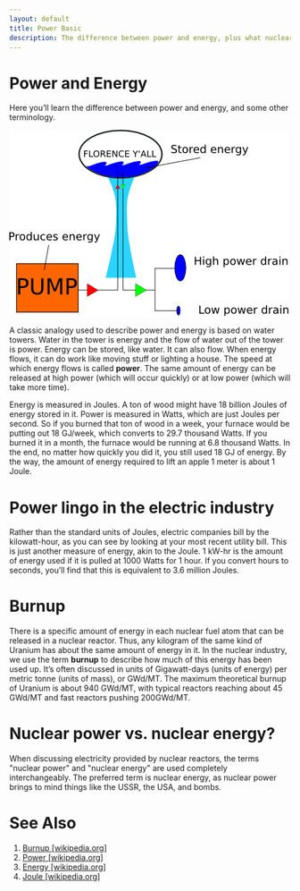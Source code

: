 ```yaml
---
layout: default
title: Power Basic
description: The difference between power and energy, plus what nuclear burnup is.
---
```

<div class="row">
<div class="col-md-8" markdown="1">

# Power and Energy
Here you&rsquo;ll learn the difference between power and energy, and some other terminology.
<div class="thumbnail float-right img-fluid">     
<img src="img/waterTower.png" alt="Water Tower as energy storage analogy" class="rounded" title="Water Tower as energy storage analogy" />
</div>

A classic analogy used to describe power and energy is based on water towers. Water in the tower is
energy and the flow of water out of the tower is power. Energy can be stored, like water. It can
also flow. When energy flows, it can do work like moving stuff or lighting a house. The speed at
which energy flows is called <b>power</b>. The same amount of energy can be released at high power
(which will occur quickly) or at low power (which will take more time).


Energy is measured in Joules. A ton of wood might have 18 billion Joules of energy stored in it.
Power is measured in Watts, which are just Joules per second. So if you burned that ton of wood in a
week, your furnace would be putting out 18 GJ/week, which converts to 29.7 thousand Watts. If you
burned it in a month, the furnace would be running at 6.8 thousand Watts. In the end, no matter how
quickly you did it, you still used 18 GJ of energy. By the way, the amount of energy required to
lift an apple 1 meter is about 1 Joule. 


# Power lingo in the electric industry
Rather than the standard units of Joules, electric companies bill by the kilowatt-hour, as you can
see by looking at your most recent utility bill. This is just another measure of energy, akin to the
Joule. 1 kW-hr is the amount of energy used if it is pulled at 1000 Watts for 1 hour. If you convert
hours to seconds, you&rsquo;ll find that this is equivalent to 3.6 million Joules. 

# Burnup
There is a specific amount of energy in each nuclear fuel atom that can be released in a nuclear
reactor. Thus, any kilogram of the same kind of Uranium has about the same amount of energy in it.
In the nuclear industry, we use the term <b>burnup</b> to describe how much of this energy has been
used up. It&rsquo;s often discussed in units of Gigawatt-days (units of energy) per metric tonne
(units of mass), or GWd/MT. The maximum theoretical burnup of Uranium is about 940 GWd/MT, with
typical reactors reaching about 45 GWd/MT and fast reactors pushing 200GWd/MT. 

# Nuclear power vs. nuclear energy?
When discussing electricity provided by nuclear reactors, the terms &quot;nuclear power&quot; and
&quot;nuclear energy&quot; are used completely interchangeably. The preferred term is nuclear
energy, as nuclear power brings to mind things like the USSR, the USA, and bombs. 

# See Also

<ol>
<li>
<a href="https://en.wikipedia.org/wiki/Burnup">Burnup [wikipedia.org]</a></li>
<li><a href="https://en.wikipedia.org/wiki/Power_%28physics%29">Power [wikipedia.org]</a></li>
<li><a href="https://en.wikipedia.org/wiki/Energy">Energy [wikipedia.org]</a></li>
<li><a href="https://en.wikipedia.org/wiki/Joule">Joule [wikipedia.org]</a></li>

</ol>

</div>
</div>
